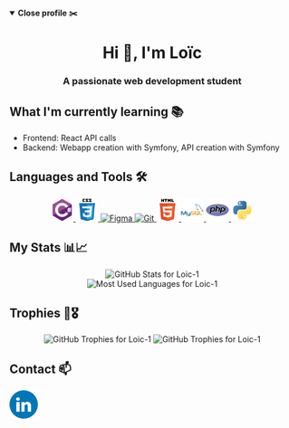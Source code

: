 <!-- <img src="github-header-image.png" alt="Header" style="width: 100%; height: auto;" /> -->

<details open>
<summary><strong> Close profile ✂️</strong></summary>

<div align="center">
  <h1>Hi 👋, I'm Loïc</h1>
  <h3>A passionate web development student</h3>
</div>

<h2>What I'm currently learning 📚</h2>

<ul>
  <li>Frontend: React API calls</li>
  <li>Backend: Webapp creation with Symfony, API creation with Symfony</li>
</ul>

<h2>Languages and Tools 🛠️</h2>

<div align="center">
  <a href="https://www.w3schools.com/cs/" target="_blank" rel="noreferrer"> 
    <img src="https://raw.githubusercontent.com/devicons/devicon/master/icons/csharp/csharp-original.svg" alt="C#" width="40" height="40"/> 
  </a>
  <a href="https://www.w3schools.com/css/" target="_blank" rel="noreferrer"> 
    <img src="https://raw.githubusercontent.com/devicons/devicon/master/icons/css3/css3-original-wordmark.svg" alt="CSS3" width="40" height="40"/> 
  </a>
  <a href="https://www.figma.com/" target="_blank" rel="noreferrer"> 
    <img src="https://www.vectorlogo.zone/logos/figma/figma-icon.svg" alt="Figma" width="40" height="40"/> 
  </a>
  <a href="https://git-scm.com/" target="_blank" rel="noreferrer"> 
    <img src="https://www.vectorlogo.zone/logos/git-scm/git-scm-icon.svg" alt="Git" width="40" height="40"/> 
  </a>
  <a href="https://www.w3.org/html/" target="_blank" rel="noreferrer"> 
    <img src="https://raw.githubusercontent.com/devicons/devicon/master/icons/html5/html5-original-wordmark.svg" alt="HTML5" width="40" height="40"/> 
  </a>
  <a href="https://www.mysql.com/" target="_blank" rel="noreferrer"> 
    <img src="https://raw.githubusercontent.com/devicons/devicon/master/icons/mysql/mysql-original-wordmark.svg" alt="MySQL" width="40" height="40"/> 
  </a>
  <a href="https://www.php.net" target="_blank" rel="noreferrer"> 
    <img src="https://raw.githubusercontent.com/devicons/devicon/master/icons/php/php-original.svg" alt="PHP" width="40" height="40"/> 
  </a>
  <a href="https://www.python.org" target="_blank" rel="noreferrer"> 
    <img src="https://raw.githubusercontent.com/devicons/devicon/master/icons/python/python-original.svg" alt="Python" width="40" height="40"/> 
  </a>
</div>

<h2>My Stats 📊📈</h2>

<div align="center">

<picture>
  <source media="(prefers-color-scheme: dark)" srcset="https://github-readme-stats.vercel.app/api?username=Loic-1&theme=tokyonight&show_icons=true&hide_border=false&border_color=ffffff&count_private=true">
  <source media="(prefers-color-scheme: light)" srcset="https://github-readme-stats.vercel.app/api?username=Loic-1&theme=default&show_icons=true&hide_border=false&border_color=000000&count_private=true">
  <img width="500" alt="GitHub Stats for Loic-1" src="https://github-readme-stats.vercel.app/api?username=Loic-1&theme=default&show_icons=true&hide_border=false&border_color=000000&count_private=true">
</picture>

<br/>

<picture>
  <source media="(prefers-color-scheme: dark)" srcset="https://github-readme-stats.vercel.app/api/top-langs/?username=Loic-1&theme=tokyonight&show_icons=true&hide_border=false&border_color=ffffff&layout=compact">
  <source media="(prefers-color-scheme: light)" srcset="https://github-readme-stats.vercel.app/api/top-langs/?username=Loic-1&theme=default&show_icons=true&hide_border=false&border_color=000000&layout=compact">
  <img width="300" alt="Most Used Languages for Loic-1" src="https://github-readme-stats.vercel.app/api/top-langs/?username=Loic-1&theme=default&show_icons=true&hide_border=false&border_color=000000&layout=compact">
</picture>

</div>

<h2>Trophies 🌟🎖️</h2>

<div align="center"> 
  <picture>
    <source media="(prefers-color-scheme: dark)" srcset="https://github-profile-trophy.vercel.app/?username=loic-1&column=3&theme=onedark&margin-w=15&margin-h=15">
    <source media="(prefers-color-scheme: light)" srcset="https://github-profile-trophy.vercel.app/?username=loic-1&column=3&theme=flat&margin-w=15&margin-h=15">
    <img src="https://github-profile-trophy.vercel.app/?username=loic-1&column=3&theme=default&margin-w=15&margin-h=15" alt="GitHub Trophies for Loic-1">
  </picture>

<picture>
  <source media="(prefers-color-scheme: dark)" srcset="https://github-profile-trophy.vercel.app/?username=loic-1&column=3&theme=onedark&margin-w=15&margin-h=15&border_color=ffffff">
  <source media="(prefers-color-scheme: light)" srcset="https://github-profile-trophy.vercel.app/?username=loic-1&column=3&theme=flat&margin-w=15&margin-h=15&border_color=000000">
  <img src="https://github-profile-trophy.vercel.app/?username=loic-1&column=3&theme=default&margin-w=15&margin-h=15&border_color=000000" alt="GitHub Trophies for Loic-1">
</picture>
</div>

<h2>Contact 📫</h2>

<div align="left">
<a href="https://www.linkedin.com/in/lo%c3%afc-vasile-223836226/">
  <img src="https://raw.githubusercontent.com/Loic-1/Loic-1/refs/heads/main/assets/socials/LinkedIN.png" height="50" alt="LinkedIn icon redirecting to Loic Vasile's profile" />
</a>
</div>

</details>
